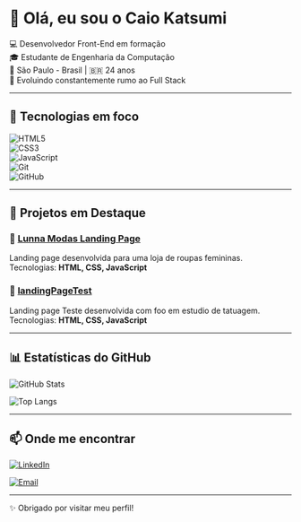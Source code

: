 # 👋 Olá, eu sou o Caio Katsumi  

💻 Desenvolvedor Front-End em formação  
🎓 Estudante de Engenharia da Computação  
📍 São Paulo - Brasil | 🇧🇷 24 anos  
🌱 Evoluindo constantemente rumo ao Full Stack  

---

## 🚀 Tecnologias em foco
![HTML5](https://img.shields.io/badge/HTML5-E34F26?style=for-the-badge&logo=html5&logoColor=white)  
![CSS3](https://img.shields.io/badge/CSS3-1572B6?style=for-the-badge&logo=css3&logoColor=white)  
![JavaScript](https://img.shields.io/badge/JavaScript-F7DF1E?style=for-the-badge&logo=javascript&logoColor=black)  
![Git](https://img.shields.io/badge/Git-F05032?style=for-the-badge&logo=git&logoColor=white)  
![GitHub](https://img.shields.io/badge/GitHub-181717?style=for-the-badge&logo=github&logoColor=white)  

---

## 🌟 Projetos em Destaque

### 🔗 [Lunna Modas Landing Page](https://github.com/KatsumiCaio/LaddingpageLunnaModa)  
Landing page desenvolvida para uma loja de roupas femininas.  
Tecnologias: **HTML, CSS, JavaScript**  

### 🔗 [landingPageTest](https://github.com/KatsumiCaio/landingPageTest)  
Landing page Teste desenvolvida com foo em estudio de tatuagem. 
Tecnologias: **HTML, CSS, JavaScript**  

---

## 📊 Estatísticas do GitHub
![GitHub Stats](https://github-readme-stats.vercel.app/api?username=KatsumiCaio&show_icons=true&theme=neon)  

![Top Langs](https://github-readme-stats.vercel.app/api/top-langs/?username=KatsumiCaio&layout=compact&theme=neon)  

---

## 📫 Onde me encontrar

[![LinkedIn](https://img.shields.io/badge/LinkedIn-0077B5?style=for-the-badge&logo=linkedin&logoColor=white)](https://www.linkedin.com/in/caio-katsumi-matsumura-894a84168/)

[![Email](https://img.shields.io/badge/Email-D14836?style=for-the-badge&logo=gmail&logoColor=white)](mailto:c.katsumi@gmail.com)  

---

✨ Obrigado por visitar meu perfil!  
